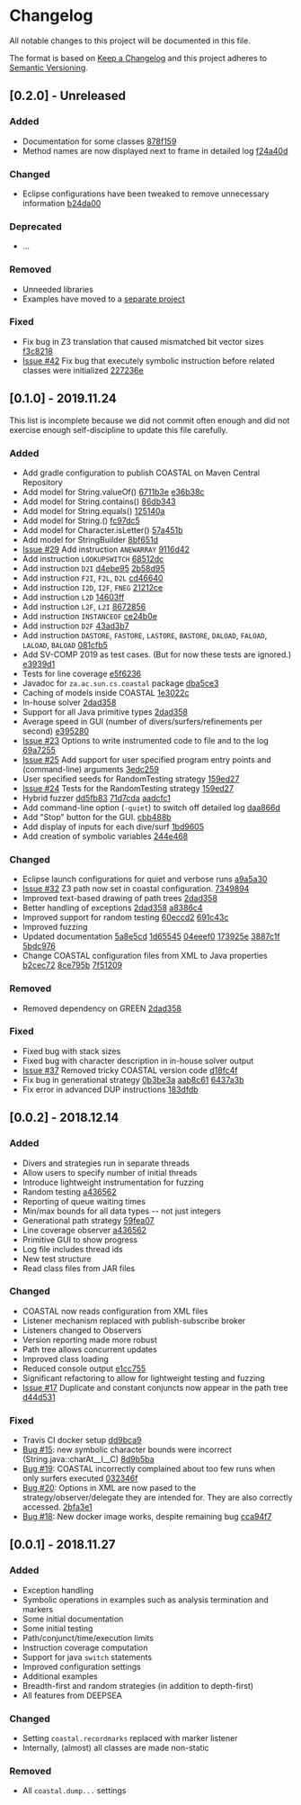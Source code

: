 # Changelog
All notable changes to this project will be documented in this file.

The format is based on [Keep a Changelog](http://keepachangelog.com/en/1.0.0/)
and this project adheres to [Semantic Versioning](http://semver.org/spec/v2.0.0.html).

## [0.2.0] - Unreleased

### Added
- Documentation for some classes
  [878f159](https://github.com/DeepseaPlatform/coastal/commit/878f159064ac52508a6e199b2aec53f7bd1c1e24)
- Method names are now displayed next to frame in detailed log
  [f24a40d](https://github.com/DeepseaPlatform/coastal/commit/f24a40def8a1fe9c267777955ae6bcf8e59dea12)

### Changed
- Eclipse configurations have been tweaked to remove unnecessary information
  [b24da00](https://github.com/DeepseaPlatform/coastal/commit/b24da004b892a31a8b931e130e125d402e385e77)

### Deprecated
- ...

### Removed
- Unneeded libraries
- Examples have moved to a [separate project](https://github.com/DeepseaPlatform/coastal-examples)

### Fixed
- Fix bug in Z3 translation that caused mismatched bit vector sizes
  [f3c8218](https://github.com/DeepseaPlatform/coastal/commit/f3c8218031f32fb5f730738365f7ddd6b7f74349)
- [Issue #42](https://github.com/DeepseaPlatform/coastal/issues/42)
  Fix bug that executely symbolic instruction before related classes were initialized
  [227236e](https://github.com/DeepseaPlatform/coastal/commit/227236e3347dbaadfd3f97c71a157d322e9490b6)

## [0.1.0] - 2019.11.24

This list is incomplete because we did not commit often enough and did not exercise enough self-discipline to update this file carefully.

### Added
- Add gradle configuration to publish COASTAL on Maven Central Repository
- Add model for String.valueOf()
  [6711b3e](https://github.com/DeepseaPlatform/coastal/commit/6711b3eaae451ba743b37a2a2196286ce1305c83)
  [e36b38c](https://github.com/DeepseaPlatform/coastal/commit/e36b38cacdff5dd228d46656ec471fcb3ec73633)
- Add model for String.contains()
  [86db343](https://github.com/DeepseaPlatform/coastal/commit/86db343141bdc4558600dafc62ca9cf2732f6963)
- Add model for String.equals()
  [125140a](https://github.com/DeepseaPlatform/coastal/commit/125140a578625fb561d78fc73abd2089e9559758)
- Add model for String.<init>()
  [fc97dc5](https://github.com/DeepseaPlatform/coastal/commit/fc97dc577cf6861d12f3dff6d5e8abd2d85e6b5c)
- Add model for Character.isLetter()
  [57a451b](https://github.com/DeepseaPlatform/coastal/commit/57a451b79de786e7a4586459c4121f67bb683e81)
- Add model for StringBuilder
  [8bf651d](https://github.com/DeepseaPlatform/coastal/commit/8bf651d370f3fb62b60e26a0651e9f971438e9b8)
- [Issue #29](https://github.com/DeepseaPlatform/coastal/issues/29)
  Add instruction ``ANEWARRAY``
  [9116d42](https://github.com/DeepseaPlatform/coastal/commit/9116d42f1949edc04e8825f4427f6bd8519c35a0)
- Add instruction ``LOOKUPSWITCH``
  [68512dc](https://github.com/DeepseaPlatform/coastal/commit/68512dcc24b403ab4a096fa5939b1b78dd82e04e)
- Add instruction ``D2I``
  [d4ebe95](https://github.com/DeepseaPlatform/coastal/commit/d4ebe95be6e1526bfb868a002b9a71c7c4d003db)
  [2b58d95](https://github.com/DeepseaPlatform/coastal/commit/2b58d95edc79931462b0d6c8e5128eddea2eacba)
- Add instruction ``F2I``, ``F2L``, ``D2L``
  [cd46640](https://github.com/DeepseaPlatform/coastal/commit/cd466408230531d2bc3c268bc7954d20cebfcbc9)
- Add instruction ``I2D``, ``I2F``, ``FNEG``
  [21212ce](https://github.com/DeepseaPlatform/coastal/commit/21212cea251d5f7f2f0887aa26c5652b60fd1a2a)
- Add instruction ``L2D``
  [14603ff](https://github.com/DeepseaPlatform/coastal/commit/14603ffee306e365552ef13ad8126b3e39a2b260)
- Add instruction ``L2F``, ``L2I``
  [8672856](https://github.com/DeepseaPlatform/coastal/commit/86728562c8ffbaac9af5c6f1d1b24696edc1bf03)
- Add instruction ``INSTANCEOF``
  [ce24b0e](https://github.com/DeepseaPlatform/coastal/commit/ce24b0e7d9554b6e76a61dd6bbb319525253740b)
- Add instruction ``D2F``
  [43ad3b7](https://github.com/DeepseaPlatform/coastal/commit/43ad3b7e8cfdaae8b021f86a9596f5468700a9a2)
- Add instruction ``DASTORE``, ``FASTORE``, ``LASTORE``, ``BASTORE``, ``DALOAD``, ``FALOAD``, ``LALOAD``, ``BALOAD``
  [081cfb5](https://github.com/DeepseaPlatform/coastal/commit/081cfb51cef3342893784d92c7cf422298233d2d)
- Add SV-COMP 2019 as test cases.  (But for now these tests are ignored.)
  [e3939d1](https://github.com/DeepseaPlatform/coastal/commit/e3939d119e1f97f4d9d1458aa37734df4455b994)
- Tests for line coverage
  [e5f6236](https://github.com/DeepseaPlatform/coastal/commit/e5f623608a2f62a6e79f94029ced39e7db9e58d2)
- Javadoc for ``za.ac.sun.cs.coastal`` package
  [dba5ce3](https://github.com/DeepseaPlatform/coastal/commit/dba5ce3acfe230c4d6942cf4cc011a5231462bef)
- Caching of models inside COASTAL
  [1e3022c](https://github.com/DeepseaPlatform/coastal/commit/1e3022cda63225c873a4dc68a6f0ced9cb8f3516)
- In-house solver
  [2dad358](https://github.com/DeepseaPlatform/coastal/commit/2dad358bd8c8134c998038f67adf18aaa2e8b3fe)
- Support for all Java primitive types
  [2dad358](https://github.com/DeepseaPlatform/coastal/commit/2dad358bd8c8134c998038f67adf18aaa2e8b3fe)
- Average speed in GUI (number of divers/surfers/refinements per second)
  [e395280](https://github.com/DeepseaPlatform/coastal/commit/e395280f8e8b573f012f491e62691ec3c91807c4)
- [Issue #23](https://github.com/DeepseaPlatform/coastal/issues/23)
  Options to write instrumented code to file and to the log
  [69a7255](https://github.com/DeepseaPlatform/coastal/commit/69a72555dd664427a872a6e52234430cfe2663aa)
- [Issue #25](https://github.com/DeepseaPlatform/coastal/issues/25)
  Add support for user specified program entry points and (command-line) arguments
  [3edc259](https://github.com/DeepseaPlatform/coastal/commit/3edc259910277c4d33e0e5e5313b47c2b6aa10e4)
- User specified seeds for RandomTesting strategy
  [159ed27](https://github.com/DeepseaPlatform/coastal/commit/159ed27e44f796923929fba7bc4c8517624d82a8)
- [Issue #24](https://github.com/DeepseaPlatform/coastal/issues/24)
  Tests for the RandomTesting strategy
  [159ed27](https://github.com/DeepseaPlatform/coastal/commit/159ed27e44f796923929fba7bc4c8517624d82a8)
- Hybrid fuzzer
  [dd5fb83](https://github.com/DeepseaPlatform/coastal/commit/dd5fb83ee98981f9187f5a0d8c384f7b5942b95a)
  [71d7cda](https://github.com/DeepseaPlatform/coastal/commit/71d7cda9645646bae36415a27a3ccd4f3afcca40)
  [aadcfc1](https://github.com/DeepseaPlatform/coastal/commit/aadcfc1289055c2343273b999af3097e3b1dc177)
- Add command-line option (``-quiet``) to switch off detailed log
  [daa866d](https://github.com/DeepseaPlatform/coastal/commit/daa866df324d66cf6692c85099053ea6bd4d95be)
- Add "Stop" button for the GUI.
  [cbb488b](https://github.com/DeepseaPlatform/coastal/commit/cbb488b20327aa12e4514a78b9b0565868523ed7)
- Add display of inputs for each dive/surf
  [1bd9605](https://github.com/DeepseaPlatform/coastal/commit/1bd960517045fe9852dc1d1f27f35ee19b4dfd88)
- Add creation of symbolic variables
  [244e468](https://github.com/DeepseaPlatform/coastal/commit/244e4682df19bfd7a4c0b8d0bf93823b31934bbb)

### Changed
- Eclipse launch configurations for quiet and verbose runs
  [a9a5a30](https://github.com/DeepseaPlatform/coastal/commit/a9a5a3073bd2d1c5464678f9fdc86ba4b2eab2e4)
- [Issue #32](https://github.com/DeepseaPlatform/coastal/issues/32)
  Z3 path now set in coastal configuration.
  [7349894](https://github.com/DeepseaPlatform/coastal/commit/7349894a7be0397d30ad973e75ba96222abbbb29)
- Improved text-based drawing of path trees
  [2dad358](https://github.com/DeepseaPlatform/coastal/commit/2dad358bd8c8134c998038f67adf18aaa2e8b3fe)
- Better handling of exceptions
  [2dad358](https://github.com/DeepseaPlatform/coastal/commit/2dad358bd8c8134c998038f67adf18aaa2e8b3fe)
  [a8386c4](https://github.com/DeepseaPlatform/coastal/commit/a8386c4c7f6c327d263cd38b897b253fa24da041)
- Improved support for random testing
  [60eccd2](https://github.com/DeepseaPlatform/coastal/commit/60eccd27562304b69a991f6ecb14b65dd6e8ce84)
  [691c43c](https://github.com/DeepseaPlatform/coastal/commit/691c43c0dd02149d4664c7ec716caa6b4c7d194b)
- Improved fuzzing
- Updated documentation
  [5a8e5cd](https://github.com/DeepseaPlatform/coastal/commit/5a8e5cd7af9f2f00ce99a294dcb4067d54a9a3cc)
  [1d65545](https://github.com/DeepseaPlatform/coastal/commit/1d6554591e2c36c81ae1c7b620b299d3ddd3d1ca)
  [04eeef0](https://github.com/DeepseaPlatform/coastal/commit/04eeef0acbfb2797f8aaec3344c750eb2c266535)
  [173925e](https://github.com/DeepseaPlatform/coastal/commit/173925ebb0c79a05ced6affaa1edc5e60960f948)
  [3887c1f](https://github.com/DeepseaPlatform/coastal/commit/3887c1f943fa4e0cf089490084a8c2c8f76fe622)
  [5bdc976](https://github.com/DeepseaPlatform/coastal/commit/5bdc97693b33aa8162e00869320349bc744d921a)
- Change COASTAL configuration files from XML to Java properties
  [b2cec72](https://github.com/DeepseaPlatform/coastal/commit/b2cec7218f2cb5cbfeca21017f7eef129e5771ff)
  [8ce795b](https://github.com/DeepseaPlatform/coastal/commit/8ce795ba1896f7a4792b5144812d517f6b208c42)
  [7f51209](https://github.com/DeepseaPlatform/coastal/commit/7f51209f722408d2139130a22ad6f8470f153451)

### Removed
- Removed dependency on GREEN
  [2dad358](https://github.com/DeepseaPlatform/coastal/commit/2dad358bd8c8134c998038f67adf18aaa2e8b3fe)

### Fixed
- Fixed bug with stack sizes
- Fixed bug with character description in in-house solver output
- [Issue #37](https://github.com/DeepseaPlatform/coastal/issues/37)
  Removed tricky COASTAL version code
  [d18fc4f](https://github.com/DeepseaPlatform/coastal/commit/d18fc4fd7aafe9cc8386c4be6ade6a1a39058c75)
- Fix bug in generational strategy
  [0b3be3a](https://github.com/DeepseaPlatform/coastal/commit/0b3be3a6bcc8ec078e04b37867f4e8aea07a934a)
  [aab8c61](https://github.com/DeepseaPlatform/coastal/commit/aab8c61ca4f770961b3add7ad7eaaad199b2f5a1)
  [6437a3b](https://github.com/DeepseaPlatform/coastal/commit/6437a3ba3bacfe99767dd2695891e6afb68a81a8)
- Fix error in advanced DUP instructions
  [183dfdb](https://github.com/DeepseaPlatform/coastal/commit/183dfdb96109153b7974903eecdfe1cdf5b1abe3)

## [0.0.2] - 2018.12.14

### Added
- Divers and strategies run in separate threads
- Allow users to specify number of initial threads
- Introduce lightweight instrumentation for fuzzing
- Random testing [a436562](https://github.com/DeepseaPlatform/coastal/commit/a4365621dd3968b80819a0f316d5de88ced9724f)
- Reporting of queue waiting times
- Min/max bounds for all data types -- not just integers
- Generational path strategy [59fea07](https://github.com/DeepseaPlatform/coastal/commit/59fea07ad3d88462bf17bc60860f0d0d2a5f02b8)
- Line coverage observer [a436562](https://github.com/DeepseaPlatform/coastal/commit/a4365621dd3968b80819a0f316d5de88ced9724f)
- Primitive GUI to show progress
- Log file includes thread ids
- New test structure
- Read class files from JAR files

### Changed
- COASTAL now reads configuration from XML files
- Listener mechanism replaced with publish-subscribe broker
- Listeners changed to Observers
- Version reporting made more robust
- Path tree allows concurrent updates
- Improved class loading
- Reduced console output [e1cc755](https://github.com/DeepseaPlatform/coastal/commit/e1cc7557e6c8e4317a3a307046dae0ed615f241d)
- Significant refactoring to allow for lightweight testing and fuzzing
- [Issue #17](https://github.com/DeepseaPlatform/coastal/issues/17) Duplicate and constant conjuncts now appear in the path tree [d44d531](https://github.com/DeepseaPlatform/coastal/commit/d44d531309d9ffdb66a8af752e01f35f53e2df91)

### Fixed
- Travis CI docker setup [dd9bca9](https://github.com/DeepseaPlatform/coastal/commit/dd9bca9ced9369f31dd21c7d82d8701cb4468791)
- [Bug #15](https://github.com/DeepseaPlatform/coastal/issues/15): new symbolic character bounds were incorrect (String.java::charAt__I__C) [8d9b5ba](https://github.com/DeepseaPlatform/coastal/commit/8d9b5ba7da9d0d5b79210fbce9df8957e349ce0b)
- [Bug #19](https://github.com/DeepseaPlatform/coastal/issues/19): COASTAL incorrectly complained about too few runs when only surfers executed [032346f](https://github.com/DeepseaPlatform/coastal/commit/032346f4d9a12a54a59a660c26b95e959872ca07)
- [Bug #20](https://github.com/DeepseaPlatform/coastal/issues/20): Options in XML are now pased to the strategy/observer/delegate they are intended for.  They are also correctly accessed. [2bfa3e1](https://github.com/DeepseaPlatform/coastal/commit/2bfa3e1c1ef8ca761be6746a01f64fee3916ca84)
- [Bug #18](https://github.com/DeepseaPlatform/coastal/issues/18): New docker image works, despite remaining bug [cca94f7](https://github.com/DeepseaPlatform/coastal/commit/cca94f785a58969e7fd775f58118dc8c31506a8f)

## [0.0.1] - 2018.11.27

### Added
- Exception handling
- Symbolic operations in examples such as analysis termination and markers
- Some initial documentation
- Some initial testing
- Path/conjunct/time/execution limits
- Instruction coverage computation
- Support for java `switch` statements
- Improved configuration settings
- Additional examples
- Breadth-first and random strategies (in addition to depth-first)
- All features from DEEPSEA

### Changed
- Setting `coastal.recordmarks` replaced with marker listener
- Internally, (almost) all classes are made non-static

### Removed
- All `coastal.dump...` settings
